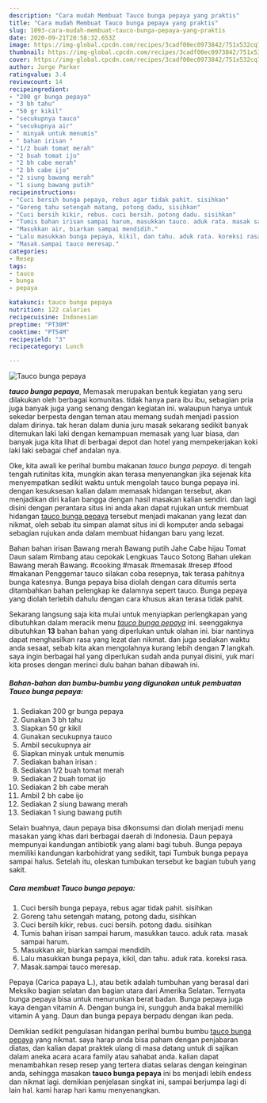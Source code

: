 ```yaml
---
description: "Cara mudah Membuat Tauco bunga pepaya yang praktis"
title: "Cara mudah Membuat Tauco bunga pepaya yang praktis"
slug: 1093-cara-mudah-membuat-tauco-bunga-pepaya-yang-praktis
date: 2020-09-21T20:58:32.653Z
image: https://img-global.cpcdn.com/recipes/3cadf00ec0973842/751x532cq70/tauco-bunga-pepaya-foto-resep-utama.jpg
thumbnail: https://img-global.cpcdn.com/recipes/3cadf00ec0973842/751x532cq70/tauco-bunga-pepaya-foto-resep-utama.jpg
cover: https://img-global.cpcdn.com/recipes/3cadf00ec0973842/751x532cq70/tauco-bunga-pepaya-foto-resep-utama.jpg
author: Jorge Parker
ratingvalue: 3.4
reviewcount: 14
recipeingredient:
- "200 gr bunga pepaya"
- "3 bh tahu"
- "50 gr kikil"
- "secukupnya tauco"
- "secukupnya air"
- " minyak untuk menumis"
- " bahan irisan "
- "1/2 buah tomat merah"
- "2 buah tomat ijo"
- "2 bh cabe merah"
- "2 bh cabe ijo"
- "2 siung bawang merah"
- "1 siung bawang putih"
recipeinstructions:
- "Cuci bersih bunga pepaya, rebus agar tidak pahit. sisihkan"
- "Goreng tahu setengah matang, potong dadu, sisihkan"
- "Cuci bersih kikir, rebus. cuci bersih. potong dadu. sisihkan"
- "Tumis bahan irisan sampai harum, masukkan tauco. aduk rata. masak sampai harum."
- "Masukkan air, biarkan sampai mendidih."
- "Lalu masukkan bunga pepaya, kikil, dan tahu. aduk rata. koreksi rasa."
- "Masak.sampai tauco meresap."
categories:
- Resep
tags:
- tauco
- bunga
- pepaya

katakunci: tauco bunga pepaya 
nutrition: 122 calories
recipecuisine: Indonesian
preptime: "PT30M"
cooktime: "PT54M"
recipeyield: "3"
recipecategory: Lunch

---
```



![Tauco bunga pepaya](https://img-global.cpcdn.com/recipes/3cadf00ec0973842/751x532cq70/tauco-bunga-pepaya-foto-resep-utama.jpg)

<b><i>tauco bunga pepaya</i></b>, Memasak merupakan bentuk kegiatan yang seru dilakukan oleh berbagai komunitas. tidak hanya para ibu ibu, sebagian pria juga banyak juga yang senang dengan kegiatan ini. walaupun hanya untuk sekedar berpesta dengan teman atau memang sudah menjadi passion dalam dirinya. tak heran dalam dunia juru masak sekarang sedikit banyak ditemukan laki laki dengan kemampuan memasak yang luar biasa, dan banyak juga kita lihat di berbagai depot dan hotel yang mempekerjakan koki laki laki sebagai chef andalan nya.

Oke, kita awali ke perihal bumbu makanan <i>tauco bunga pepaya</i>. di tengah tengah rutinitas kita, mungkin akan terasa menyenangkan jika sejenak kita menyempatkan sedikit waktu untuk mengolah tauco bunga pepaya ini. dengan kesuksesan kalian dalam memasak hidangan tersebut, akan menjadikan diri kalian bangga dengan hasil masakan kalian sendiri. dan lagi disini dengan perantara situs ini anda akan dapat rujukan untuk membuat hidangan <u>tauco bunga pepaya</u> tersebut menjadi makanan yang lezat dan nikmat, oleh sebab itu simpan alamat situs ini di komputer anda sebagai sebagian rujukan anda dalam membuat hidangan baru yang lezat.

Bahan bahan irisan Bawang merah Bawang putih Jahe Cabe hijau Tomat Daun salam Rimbang atau cepokak Lengkuas Tauco Sotong Bahan ulekan Bawang merah Bawang. #cooking #masak #memasak #resep #food #makanan Penggemar tauco silakan coba resepnya, tak terasa pahitnya bunga katesnya. Bunga pepaya bisa diolah dengan cara ditumis serta ditambahkan bahan pelengkap ke dalamnya sepert tauco. Bunga pepaya yang diolah terlebih dahulu dengan cara khusus akan terasa tidak pahit.


Sekarang langsung saja kita mulai untuk menyiapkan perlengkapan yang dibutuhkan dalam meracik menu <u><i>tauco bunga pepaya</i></u> ini. seenggaknya dibutuhkan <b>13</b> bahan bahan yang diperlukan untuk olahan ini. biar nantinya dapat menghasilkan rasa yang lezat dan nikmat. dan juga sediakan waktu anda sesaat, sebab kita akan mengolahnya kurang lebih dengan <b>7</b> langkah. saya ingin berbagai hal yang diperlukan sudah anda punyai disini, yuk mari kita proses dengan merinci dulu bahan bahan dibawah ini.

<!--inarticleads1-->

##### Bahan-bahan dan bumbu-bumbu yang digunakan untuk pembuatan Tauco bunga pepaya:

1. Sediakan 200 gr bunga pepaya
1. Gunakan 3 bh tahu
1. Siapkan 50 gr kikil
1. Gunakan secukupnya tauco
1. Ambil secukupnya air
1. Siapkan  minyak untuk menumis
1. Sediakan  bahan irisan :
1. Sediakan 1/2 buah tomat merah
1. Sediakan 2 buah tomat ijo
1. Sediakan 2 bh cabe merah
1. Ambil 2 bh cabe ijo
1. Sediakan 2 siung bawang merah
1. Sediakan 1 siung bawang putih


Selain buahnya, daun pepaya bisa dikonsumsi dan diolah menjadi menu masakan yang khas dari berbagai daerah di Indonesia. Daun pepaya mempunyai kandungan antibiotik yang alami bagi tubuh. Bunga pepaya memiliki kandungan karbohidrat yang sedikit, tapi Tumbuk bunga pepaya sampai halus. Setelah itu, oleskan tumbukan tersebut ke bagian tubuh yang sakit. 

<!--inarticleads2-->

##### Cara membuat Tauco bunga pepaya:

1. Cuci bersih bunga pepaya, rebus agar tidak pahit. sisihkan
1. Goreng tahu setengah matang, potong dadu, sisihkan
1. Cuci bersih kikir, rebus. cuci bersih. potong dadu. sisihkan
1. Tumis bahan irisan sampai harum, masukkan tauco. aduk rata. masak sampai harum.
1. Masukkan air, biarkan sampai mendidih.
1. Lalu masukkan bunga pepaya, kikil, dan tahu. aduk rata. koreksi rasa.
1. Masak.sampai tauco meresap.


Pepaya (Carica papaya L.), atau betik adalah tumbuhan yang berasal dari Meksiko bagian selatan dan bagian utara dari Amerika Selatan. Ternyata bunga pepaya bisa untuk menurunkan berat badan. Bunga pepaya juga kaya dengan vitamin A. Dengan bunga ini, sungguh anda bakal memiliki vitamin A yang. Daun dan bunga pepaya berpadu dengan ikan peda. 

Demikian sedikit pengulasan hidangan perihal bumbu bumbu <u>tauco bunga pepaya</u> yang nikmat. saya harap anda bisa paham dengan penjabaran diatas, dan kalian dapat praktek ulang di masa datang untuk di sajikan dalam aneka acara acara family atau sahabat anda. kalian dapat menambahkan resep resep yang tertera diatas selaras dengan keinginan anda, sehingga masakan <b>tauco bunga pepaya</b> ini bs menjadi lebih endess dan nikmat lagi. demikian penjelasan singkat ini, sampai berjumpa lagi di lain hal. kami harap hari kamu menyenangkan.
